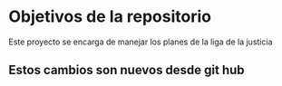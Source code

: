 # Objetivos de la repositorio

Este proyecto se encarga de manejar los planes de la liga de la justicia

## Estos cambios son nuevos desde git hub
